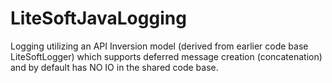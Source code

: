 # LiteSoftJavaLogging

Logging utilizing an API Inversion model (derived from earlier code base LiteSoftLogger) which supports deferred message creation (concatenation) and by default has NO IO in the shared code base.

